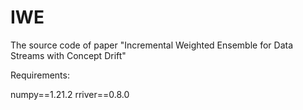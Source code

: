 # IWE
The source code of paper "Incremental Weighted Ensemble for Data Streams with Concept Drift"


Requirements:


numpy==1.21.2
rriver==0.8.0
